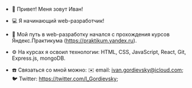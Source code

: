 - 👋 Привет! Меня зовут Иван!
- 💻 Я начинающий web-разработчик!
- 🏫 Мой путь в web-разработку начался с прохождения курсов Яндекс.Практикума (https://praktikum.yandex.ru).
- ⚙️ На курсах я освоил технологии: HTML, CSS, JavaScript, React, Git, Express.js, mongoDB.

- ☎️ Связаться со мной можно:
    ✉️ email: ivan.gordievsky@icloud.com;
    🐦 Twitter: https://twitter.com/I_Gordievsky;


